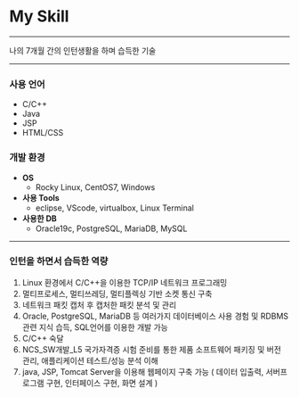 # My Skill
___
나의 7개월 간의 인턴생활을 하며 습득한 기술
___
### 사용 언어
  + C/C++
  + Java
  + JSP
  + HTML/CSS

### 개발 환경
  + **OS**
    - Rocky Linux, CentOS7, Windows
  + **사용 Tools**
    - eclipse, VScode, virtualbox, Linux Terminal
  + **사용한 DB**
    - Oracle19c, PostgreSQL, MariaDB, MySQL
___
### 인턴을 하면서 습득한 역량
1.  Linux 환경에서 C/C++을 이용한 TCP/IP 네트워크 프로그래밍
2.  멀티프로세스, 멀티쓰레딩, 멀티플렉싱 기반 소켓 통신 구축
3.  네트워크 패킷 캡처 후 캡처한 패킷 분석 및 관리
4.  Oracle, PostgreSQL, MariaDB 등 여러가지 데이터베이스 사용 경험 및 RDBMS 관련 지식 습득, SQL언어를 이용한 개발 가능 
5.  C/C++ 숙달
6.  NCS_SW개발_L5 국가자격증 시험 준비를 통한 제품 소프트웨어 패키징 및 버전 관리, 애플리케이션 테스트/성능 분석 이해
7.  java, JSP, Tomcat Server을 이용해 웹페이지 구축 가능 ( 데이터 입출력, 서버프로그램 구현, 인터페이스 구현, 화면 설계 )

